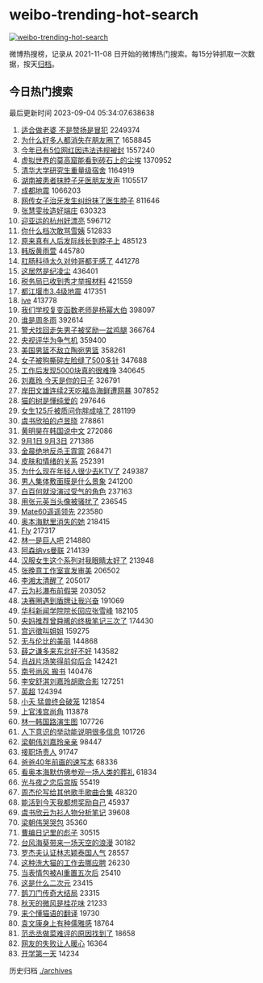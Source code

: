 # weibo-trending-hot-search

[![weibo-trending-hot-search](https://github.com/ameizi/weibo-trending-hot-search/actions/workflows/ci.yml/badge.svg)](https://github.com/ameizi/weibo-trending-hot-search/actions/workflows/ci.yml)

微博热搜榜，记录从 2021-11-08 日开始的微博热门搜索。每15分钟抓取一次数据，按天[归档](./archives)。

## 今日热门搜索

<!-- BEGIN --> 
最后更新时间 2023-09-04 05:34:07.638638 
1. [适合做老婆 不是赞扬是冒犯](https://s.weibo.com/weibo?q=%E9%80%82%E5%90%88%E5%81%9A%E8%80%81%E5%A9%86%20%E4%B8%8D%E6%98%AF%E8%B5%9E%E6%89%AC%E6%98%AF%E5%86%92%E7%8A%AF&t=31&band_rank=4&Refer=top) 2249374
1. [为什么好多人都消失在朋友圈了](https://s.weibo.com/weibo?q=%23%E4%B8%BA%E4%BB%80%E4%B9%88%E5%A5%BD%E5%A4%9A%E4%BA%BA%E9%83%BD%E6%B6%88%E5%A4%B1%E5%9C%A8%E6%9C%8B%E5%8F%8B%E5%9C%88%E4%BA%86%23&t=31&band_rank=1&Refer=top) 1658845
1. [今年已有5位网红因违法违规被封](https://s.weibo.com/weibo?q=%23%E4%BB%8A%E5%B9%B4%E5%B7%B2%E6%9C%895%E4%BD%8D%E7%BD%91%E7%BA%A2%E5%9B%A0%E8%BF%9D%E6%B3%95%E8%BF%9D%E8%A7%84%E8%A2%AB%E5%B0%81%23&t=31&band_rank=2&Refer=top) 1557240
1. [虚拟世界的莫高窟能看到砖石上的尘埃](https://s.weibo.com/weibo?q=%23%E8%99%9A%E6%8B%9F%E4%B8%96%E7%95%8C%E7%9A%84%E8%8E%AB%E9%AB%98%E7%AA%9F%E8%83%BD%E7%9C%8B%E5%88%B0%E7%A0%96%E7%9F%B3%E4%B8%8A%E7%9A%84%E5%B0%98%E5%9F%83%23&t=31&band_rank=3&Refer=top) 1370952
1. [清华大学研究生重量级宿舍](https://s.weibo.com/weibo?q=%E6%B8%85%E5%8D%8E%E5%A4%A7%E5%AD%A6%E7%A0%94%E7%A9%B6%E7%94%9F%E9%87%8D%E9%87%8F%E7%BA%A7%E5%AE%BF%E8%88%8D&t=31&band_rank=49&Refer=top) 1164919
1. [湖南被患者抹脖子牙医朋友发声](https://s.weibo.com/weibo?q=%23%E6%B9%96%E5%8D%97%E8%A2%AB%E6%82%A3%E8%80%85%E6%8A%B9%E8%84%96%E5%AD%90%E7%89%99%E5%8C%BB%E6%9C%8B%E5%8F%8B%E5%8F%91%E5%A3%B0%23&t=31&band_rank=13&Refer=top) 1105517
1. [成都地震](https://s.weibo.com/weibo?q=%E6%88%90%E9%83%BD%E5%9C%B0%E9%9C%87&t=31&band_rank=5&Refer=top) 1066203
1. [网传女子治牙发生纠纷抹了医生脖子](https://s.weibo.com/weibo?q=%23%E7%BD%91%E4%BC%A0%E5%A5%B3%E5%AD%90%E6%B2%BB%E7%89%99%E5%8F%91%E7%94%9F%E7%BA%A0%E7%BA%B7%E6%8A%B9%E4%BA%86%E5%8C%BB%E7%94%9F%E8%84%96%E5%AD%90%23&t=31&band_rank=6&Refer=top) 811646
1. [张慧雯妆造好端庄](https://s.weibo.com/weibo?q=%23%E5%BC%A0%E6%85%A7%E9%9B%AF%E5%A6%86%E9%80%A0%E5%A5%BD%E7%AB%AF%E5%BA%84%23&t=31&band_rank=7&Refer=top) 630323
1. [迎亚运的杭州好漂亮](https://s.weibo.com/weibo?q=%23%E8%BF%8E%E4%BA%9A%E8%BF%90%E7%9A%84%E6%9D%AD%E5%B7%9E%E5%A5%BD%E6%BC%82%E4%BA%AE%23&t=31&band_rank=3&Refer=top) 596712
1. [你什么档次敢骂雪姨](https://s.weibo.com/weibo?q=%23%E4%BD%A0%E4%BB%80%E4%B9%88%E6%A1%A3%E6%AC%A1%E6%95%A2%E9%AA%82%E9%9B%AA%E5%A7%A8%23&t=31&band_rank=8&Refer=top) 512833
1. [原来真有人后发际线长到脖子上](https://s.weibo.com/weibo?q=%E5%8E%9F%E6%9D%A5%E7%9C%9F%E6%9C%89%E4%BA%BA%E5%90%8E%E5%8F%91%E9%99%85%E7%BA%BF%E9%95%BF%E5%88%B0%E8%84%96%E5%AD%90%E4%B8%8A&t=31&band_rank=9&Refer=top) 485123
1. [韩版黄雨萱](https://s.weibo.com/weibo?q=%E9%9F%A9%E7%89%88%E9%BB%84%E9%9B%A8%E8%90%B1&t=31&band_rank=10&Refer=top) 445780
1. [肛肠科待太久对帅哥都无感了](https://s.weibo.com/weibo?q=%23%E8%82%9B%E8%82%A0%E7%A7%91%E5%BE%85%E5%A4%AA%E4%B9%85%E5%AF%B9%E5%B8%85%E5%93%A5%E9%83%BD%E6%97%A0%E6%84%9F%E4%BA%86%23&t=31&band_rank=11&Refer=top) 441278
1. [这居然是纪凌尘](https://s.weibo.com/weibo?q=%23%E8%BF%99%E5%B1%85%E7%84%B6%E6%98%AF%E7%BA%AA%E5%87%8C%E5%B0%98%23&t=31&band_rank=12&Refer=top) 436401
1. [税务局已收到秀才举报材料](https://s.weibo.com/weibo?q=%23%E7%A8%8E%E5%8A%A1%E5%B1%80%E5%B7%B2%E6%94%B6%E5%88%B0%E7%A7%80%E6%89%8D%E4%B8%BE%E6%8A%A5%E6%9D%90%E6%96%99%23&t=31&band_rank=14&Refer=top) 421559
1. [都江堰市3.4级地震](https://s.weibo.com/weibo?q=%23%E9%83%BD%E6%B1%9F%E5%A0%B0%E5%B8%823.4%E7%BA%A7%E5%9C%B0%E9%9C%87%23&t=31&band_rank=15&Refer=top) 417351
1. [ive](https://s.weibo.com/weibo?q=ive&t=31&band_rank=16&Refer=top) 413778
1. [我们学校复变函数老师是杨幂大伯](https://s.weibo.com/weibo?q=%E6%88%91%E4%BB%AC%E5%AD%A6%E6%A0%A1%E5%A4%8D%E5%8F%98%E5%87%BD%E6%95%B0%E8%80%81%E5%B8%88%E6%98%AF%E6%9D%A8%E5%B9%82%E5%A4%A7%E4%BC%AF&t=31&band_rank=17&Refer=top) 398097
1. [谁是周冬雨](https://s.weibo.com/weibo?q=%E8%B0%81%E6%98%AF%E5%91%A8%E5%86%AC%E9%9B%A8&t=31&band_rank=18&Refer=top) 392614
1. [警犬找回走失男子被奖励一盆鸡腿](https://s.weibo.com/weibo?q=%23%E8%AD%A6%E7%8A%AC%E6%89%BE%E5%9B%9E%E8%B5%B0%E5%A4%B1%E7%94%B7%E5%AD%90%E8%A2%AB%E5%A5%96%E5%8A%B1%E4%B8%80%E7%9B%86%E9%B8%A1%E8%85%BF%23&t=31&band_rank=15&Refer=top) 366764
1. [央视评华为争气机](https://s.weibo.com/weibo?q=%23%E5%A4%AE%E8%A7%86%E8%AF%84%E5%8D%8E%E4%B8%BA%E4%BA%89%E6%B0%94%E6%9C%BA%23&t=31&band_rank=19&Refer=top) 359400
1. [美国男篮不敌立陶宛男篮](https://s.weibo.com/weibo?q=%23%E7%BE%8E%E5%9B%BD%E7%94%B7%E7%AF%AE%E4%B8%8D%E6%95%8C%E7%AB%8B%E9%99%B6%E5%AE%9B%E7%94%B7%E7%AF%AE%23&t=31&band_rank=20&Refer=top) 358261
1. [女子被狗撕碎左脸缝了500多针](https://s.weibo.com/weibo?q=%23%E5%A5%B3%E5%AD%90%E8%A2%AB%E7%8B%97%E6%92%95%E7%A2%8E%E5%B7%A6%E8%84%B8%E7%BC%9D%E4%BA%86500%E5%A4%9A%E9%92%88%23&t=31&band_rank=21&Refer=top) 347688
1. [工作后发现5000块真的很难挣](https://s.weibo.com/weibo?q=%23%E5%B7%A5%E4%BD%9C%E5%90%8E%E5%8F%91%E7%8E%B05000%E5%9D%97%E7%9C%9F%E7%9A%84%E5%BE%88%E9%9A%BE%E6%8C%A3%23&t=31&band_rank=22&Refer=top) 340645
1. [刘嘉玲 今天是你的日子](https://s.weibo.com/weibo?q=%E5%88%98%E5%98%89%E7%8E%B2%20%E4%BB%8A%E5%A4%A9%E6%98%AF%E4%BD%A0%E7%9A%84%E6%97%A5%E5%AD%90&t=31&band_rank=23&Refer=top) 326791
1. [岸田文雄连续2天吃福岛海鲜遭网暴](https://s.weibo.com/weibo?q=%23%E5%B2%B8%E7%94%B0%E6%96%87%E9%9B%84%E8%BF%9E%E7%BB%AD2%E5%A4%A9%E5%90%83%E7%A6%8F%E5%B2%9B%E6%B5%B7%E9%B2%9C%E9%81%AD%E7%BD%91%E6%9A%B4%23&t=31&band_rank=24&Refer=top) 307852
1. [猫的树是懂纯爱的](https://s.weibo.com/weibo?q=%23%E7%8C%AB%E7%9A%84%E6%A0%91%E6%98%AF%E6%87%82%E7%BA%AF%E7%88%B1%E7%9A%84%23&t=31&band_rank=25&Refer=top) 297646
1. [女生125斤被质问你胖成啥了](https://s.weibo.com/weibo?q=%E5%A5%B3%E7%94%9F125%E6%96%A4%E8%A2%AB%E8%B4%A8%E9%97%AE%E4%BD%A0%E8%83%96%E6%88%90%E5%95%A5%E4%BA%86&t=31&band_rank=26&Refer=top) 281199
1. [虞书欣拍的卢昱晓](https://s.weibo.com/weibo?q=%23%E8%99%9E%E4%B9%A6%E6%AC%A3%E6%8B%8D%E7%9A%84%E5%8D%A2%E6%98%B1%E6%99%93%23&t=31&band_rank=27&Refer=top) 278861
1. [黄明昊在韩国说中文](https://s.weibo.com/weibo?q=%23%E9%BB%84%E6%98%8E%E6%98%8A%E5%9C%A8%E9%9F%A9%E5%9B%BD%E8%AF%B4%E4%B8%AD%E6%96%87%23&t=31&band_rank=28&Refer=top) 272086
1. [9月1日 9月3日](https://s.weibo.com/weibo?q=9%E6%9C%881%E6%97%A5%209%E6%9C%883%E6%97%A5&t=31&band_rank=29&Refer=top) 271386
1. [金晨绝地反杀王霏霏](https://s.weibo.com/weibo?q=%23%E9%87%91%E6%99%A8%E7%BB%9D%E5%9C%B0%E5%8F%8D%E6%9D%80%E7%8E%8B%E9%9C%8F%E9%9C%8F%23&t=31&band_rank=30&Refer=top) 268471
1. [皮肤和情绪的关系](https://s.weibo.com/weibo?q=%E7%9A%AE%E8%82%A4%E5%92%8C%E6%83%85%E7%BB%AA%E7%9A%84%E5%85%B3%E7%B3%BB&t=31&band_rank=31&Refer=top) 252391
1. [为什么现在年轻人很少去KTV了](https://s.weibo.com/weibo?q=%23%E4%B8%BA%E4%BB%80%E4%B9%88%E7%8E%B0%E5%9C%A8%E5%B9%B4%E8%BD%BB%E4%BA%BA%E5%BE%88%E5%B0%91%E5%8E%BBKTV%E4%BA%86%23&t=31&band_rank=32&Refer=top) 249387
1. [男人集体敷面膜是什么景象](https://s.weibo.com/weibo?q=%23%E7%94%B7%E4%BA%BA%E9%9B%86%E4%BD%93%E6%95%B7%E9%9D%A2%E8%86%9C%E6%98%AF%E4%BB%80%E4%B9%88%E6%99%AF%E8%B1%A1%23&t=31&band_rank=33&Refer=top) 241200
1. [白百何就没演过受气的角色](https://s.weibo.com/weibo?q=%23%E7%99%BD%E7%99%BE%E4%BD%95%E5%B0%B1%E6%B2%A1%E6%BC%94%E8%BF%87%E5%8F%97%E6%B0%94%E7%9A%84%E8%A7%92%E8%89%B2%23&t=31&band_rank=34&Refer=top) 237163
1. [用张元英当头像被骚扰了](https://s.weibo.com/weibo?q=%E7%94%A8%E5%BC%A0%E5%85%83%E8%8B%B1%E5%BD%93%E5%A4%B4%E5%83%8F%E8%A2%AB%E9%AA%9A%E6%89%B0%E4%BA%86&t=31&band_rank=35&Refer=top) 236545
1. [Mate60遥遥领先](https://s.weibo.com/weibo?q=%23Mate60%E9%81%A5%E9%81%A5%E9%A2%86%E5%85%88%23&t=31&band_rank=36&Refer=top) 223580
1. [奥本海默里消失的她](https://s.weibo.com/weibo?q=%E5%A5%A5%E6%9C%AC%E6%B5%B7%E9%BB%98%E9%87%8C%E6%B6%88%E5%A4%B1%E7%9A%84%E5%A5%B9&t=31&band_rank=37&Refer=top) 218415
1. [Fly](https://s.weibo.com/weibo?q=Fly&t=31&band_rank=38&Refer=top) 217317
1. [林一是巨人吧](https://s.weibo.com/weibo?q=%23%E6%9E%97%E4%B8%80%E6%98%AF%E5%B7%A8%E4%BA%BA%E5%90%A7%23&t=31&band_rank=40&Refer=top) 214880
1. [阿森纳vs曼联](https://s.weibo.com/weibo?q=%23%E9%98%BF%E6%A3%AE%E7%BA%B3vs%E6%9B%BC%E8%81%94%23&t=31&band_rank=50&Refer=top) 214139
1. [汉服女生这个系列对我眼睛太好了](https://s.weibo.com/weibo?q=%E6%B1%89%E6%9C%8D%E5%A5%B3%E7%94%9F%E8%BF%99%E4%B8%AA%E7%B3%BB%E5%88%97%E5%AF%B9%E6%88%91%E7%9C%BC%E7%9D%9B%E5%A4%AA%E5%A5%BD%E4%BA%86&t=31&band_rank=39&Refer=top) 213948
1. [张晚意工作室宣发审美](https://s.weibo.com/weibo?q=%23%E5%BC%A0%E6%99%9A%E6%84%8F%E5%B7%A5%E4%BD%9C%E5%AE%A4%E5%AE%A3%E5%8F%91%E5%AE%A1%E7%BE%8E%23&t=31&band_rank=40&Refer=top) 206502
1. [李湘太清醒了](https://s.weibo.com/weibo?q=%E6%9D%8E%E6%B9%98%E5%A4%AA%E6%B8%85%E9%86%92%E4%BA%86&t=31&band_rank=41&Refer=top) 205017
1. [云为衫瀑布前假哭](https://s.weibo.com/weibo?q=%E4%BA%91%E4%B8%BA%E8%A1%AB%E7%80%91%E5%B8%83%E5%89%8D%E5%81%87%E5%93%AD&t=31&band_rank=42&Refer=top) 203052
1. [决赛圈遇到盾牌让我兴奋](https://s.weibo.com/weibo?q=%E5%86%B3%E8%B5%9B%E5%9C%88%E9%81%87%E5%88%B0%E7%9B%BE%E7%89%8C%E8%AE%A9%E6%88%91%E5%85%B4%E5%A5%8B&t=31&band_rank=43&Refer=top) 191069
1. [华科新闻学院院长回应张雪峰](https://s.weibo.com/weibo?q=%23%E5%8D%8E%E7%A7%91%E6%96%B0%E9%97%BB%E5%AD%A6%E9%99%A2%E9%99%A2%E9%95%BF%E5%9B%9E%E5%BA%94%E5%BC%A0%E9%9B%AA%E5%B3%B0%23&t=31&band_rank=44&Refer=top) 182105
1. [央妈推荐曾舜晞的终极笔记三次了](https://s.weibo.com/weibo?q=%23%E5%A4%AE%E5%A6%88%E6%8E%A8%E8%8D%90%E6%9B%BE%E8%88%9C%E6%99%9E%E7%9A%84%E7%BB%88%E6%9E%81%E7%AC%94%E8%AE%B0%E4%B8%89%E6%AC%A1%E4%BA%86%23&t=31&band_rank=45&Refer=top) 174430
1. [宫远徵叫姐姐](https://s.weibo.com/weibo?q=%E5%AE%AB%E8%BF%9C%E5%BE%B5%E5%8F%AB%E5%A7%90%E5%A7%90&t=31&band_rank=46&Refer=top) 159275
1. [无与伦比的美丽](https://s.weibo.com/weibo?q=%E6%97%A0%E4%B8%8E%E4%BC%A6%E6%AF%94%E7%9A%84%E7%BE%8E%E4%B8%BD&t=31&band_rank=47&Refer=top) 144868
1. [薛之谦多来东北好不好](https://s.weibo.com/weibo?q=%23%E8%96%9B%E4%B9%8B%E8%B0%A6%E5%A4%9A%E6%9D%A5%E4%B8%9C%E5%8C%97%E5%A5%BD%E4%B8%8D%E5%A5%BD%23&t=31&band_rank=48&Refer=top) 143582
1. [肖战片场笑得前仰后合](https://s.weibo.com/weibo?q=%23%E8%82%96%E6%88%98%E7%89%87%E5%9C%BA%E7%AC%91%E5%BE%97%E5%89%8D%E4%BB%B0%E5%90%8E%E5%90%88%23&t=31&band_rank=45&Refer=top) 142421
1. [南号尚风 搬书](https://s.weibo.com/weibo?q=%E5%8D%97%E5%8F%B7%E5%B0%9A%E9%A3%8E%20%E6%90%AC%E4%B9%A6&t=31&band_rank=46&Refer=top) 140476
1. [李安舒淇刘嘉玲胡歌合影](https://s.weibo.com/weibo?q=%23%E6%9D%8E%E5%AE%89%E8%88%92%E6%B7%87%E5%88%98%E5%98%89%E7%8E%B2%E8%83%A1%E6%AD%8C%E5%90%88%E5%BD%B1%23&t=31&band_rank=49&Refer=top) 127251
1. [英超](https://s.weibo.com/weibo?q=%E8%8B%B1%E8%B6%85&t=31&band_rank=19&Refer=top) 124394
1. [小夭 猛兽终会破笼](https://s.weibo.com/weibo?q=%E5%B0%8F%E5%A4%AD%20%E7%8C%9B%E5%85%BD%E7%BB%88%E4%BC%9A%E7%A0%B4%E7%AC%BC&t=31&band_rank=50&Refer=top) 121854
1. [上官浅宫尚角](https://s.weibo.com/weibo?q=%23%E4%B8%8A%E5%AE%98%E6%B5%85%E5%AE%AB%E5%B0%9A%E8%A7%92%23&t=31&band_rank=34&Refer=top) 113878
1. [林一韩国路演生图](https://s.weibo.com/weibo?q=%23%E6%9E%97%E4%B8%80%E9%9F%A9%E5%9B%BD%E8%B7%AF%E6%BC%94%E7%94%9F%E5%9B%BE%23&t=31&band_rank=50&Refer=top) 107726
1. [人下意识的举动能说明很多信息](https://s.weibo.com/weibo?q=%E4%BA%BA%E4%B8%8B%E6%84%8F%E8%AF%86%E7%9A%84%E4%B8%BE%E5%8A%A8%E8%83%BD%E8%AF%B4%E6%98%8E%E5%BE%88%E5%A4%9A%E4%BF%A1%E6%81%AF&t=31&band_rank=39&Refer=top) 101726
1. [梁朝伟刘嘉玲亲亲](https://s.weibo.com/weibo?q=%23%E6%A2%81%E6%9C%9D%E4%BC%9F%E5%88%98%E5%98%89%E7%8E%B2%E4%BA%B2%E4%BA%B2%23&t=31&band_rank=47&Refer=top) 98447
1. [接职场贵人](https://s.weibo.com/weibo?q=%E6%8E%A5%E8%81%8C%E5%9C%BA%E8%B4%B5%E4%BA%BA&t=31&band_rank=49&Refer=top) 91747
1. [爸爸40年前画的速写本](https://s.weibo.com/weibo?q=%23%E7%88%B8%E7%88%B840%E5%B9%B4%E5%89%8D%E7%94%BB%E7%9A%84%E9%80%9F%E5%86%99%E6%9C%AC%23&t=31&band_rank=50&Refer=top) 68336
1. [看奥本海默仿佛参观一场人类的葬礼](https://s.weibo.com/weibo?q=%E7%9C%8B%E5%A5%A5%E6%9C%AC%E6%B5%B7%E9%BB%98%E4%BB%BF%E4%BD%9B%E5%8F%82%E8%A7%82%E4%B8%80%E5%9C%BA%E4%BA%BA%E7%B1%BB%E7%9A%84%E8%91%AC%E7%A4%BC&t=31&band_rank=47&Refer=top) 61834
1. [光与夜之恋后宫版](https://s.weibo.com/weibo?q=%E5%85%89%E4%B8%8E%E5%A4%9C%E4%B9%8B%E6%81%8B%E5%90%8E%E5%AE%AB%E7%89%88&t=31&band_rank=49&Refer=top) 55419
1. [周杰伦写给其他歌手歌曲合集](https://s.weibo.com/weibo?q=%E5%91%A8%E6%9D%B0%E4%BC%A6%E5%86%99%E7%BB%99%E5%85%B6%E4%BB%96%E6%AD%8C%E6%89%8B%E6%AD%8C%E6%9B%B2%E5%90%88%E9%9B%86&t=31&band_rank=45&Refer=top) 48320
1. [能活到今天我都想奖励自己](https://s.weibo.com/weibo?q=%E8%83%BD%E6%B4%BB%E5%88%B0%E4%BB%8A%E5%A4%A9%E6%88%91%E9%83%BD%E6%83%B3%E5%A5%96%E5%8A%B1%E8%87%AA%E5%B7%B1&t=31&band_rank=49&Refer=top) 45937
1. [虞书欣云为衫人物分析笔记](https://s.weibo.com/weibo?q=%23%E8%99%9E%E4%B9%A6%E6%AC%A3%E4%BA%91%E4%B8%BA%E8%A1%AB%E4%BA%BA%E7%89%A9%E5%88%86%E6%9E%90%E7%AC%94%E8%AE%B0%23&t=31&band_rank=46&Refer=top) 39608
1. [梁朝伟哭哭包](https://s.weibo.com/weibo?q=%E6%A2%81%E6%9C%9D%E4%BC%9F%E5%93%AD%E5%93%AD%E5%8C%85&t=31&band_rank=50&Refer=top) 35360
1. [曹编日记里的彪子](https://s.weibo.com/weibo?q=%E6%9B%B9%E7%BC%96%E6%97%A5%E8%AE%B0%E9%87%8C%E7%9A%84%E5%BD%AA%E5%AD%90&t=31&band_rank=49&Refer=top) 30515
1. [台风海葵带来一场天空的浪漫](https://s.weibo.com/weibo?q=%23%E5%8F%B0%E9%A3%8E%E6%B5%B7%E8%91%B5%E5%B8%A6%E6%9D%A5%E4%B8%80%E5%9C%BA%E5%A4%A9%E7%A9%BA%E7%9A%84%E6%B5%AA%E6%BC%AB%23&t=31&band_rank=50&Refer=top) 30182
1. [罗杰夫认证林志颖泰国人气](https://s.weibo.com/weibo?q=%23%E7%BD%97%E6%9D%B0%E5%A4%AB%E8%AE%A4%E8%AF%81%E6%9E%97%E5%BF%97%E9%A2%96%E6%B3%B0%E5%9B%BD%E4%BA%BA%E6%B0%94%23&t=31&band_rank=39&Refer=top) 28557
1. [这种洗大猫的工作去哪应聘](https://s.weibo.com/weibo?q=%E8%BF%99%E7%A7%8D%E6%B4%97%E5%A4%A7%E7%8C%AB%E7%9A%84%E5%B7%A5%E4%BD%9C%E5%8E%BB%E5%93%AA%E5%BA%94%E8%81%98&t=31&band_rank=40&Refer=top) 26230
1. [当表情包被AI重置五次后](https://s.weibo.com/weibo?q=%E5%BD%93%E8%A1%A8%E6%83%85%E5%8C%85%E8%A2%ABAI%E9%87%8D%E7%BD%AE%E4%BA%94%E6%AC%A1%E5%90%8E&t=31&band_rank=44&Refer=top) 25410
1. [这是什么二次元](https://s.weibo.com/weibo?q=%E8%BF%99%E6%98%AF%E4%BB%80%E4%B9%88%E4%BA%8C%E6%AC%A1%E5%85%83&t=31&band_rank=46&Refer=top) 23415
1. [鹊刀门传奇大结局](https://s.weibo.com/weibo?q=%E9%B9%8A%E5%88%80%E9%97%A8%E4%BC%A0%E5%A5%87%E5%A4%A7%E7%BB%93%E5%B1%80&t=31&band_rank=44&Refer=top) 23315
1. [秋天的微风是桂花味](https://s.weibo.com/weibo?q=%E7%A7%8B%E5%A4%A9%E7%9A%84%E5%BE%AE%E9%A3%8E%E6%98%AF%E6%A1%82%E8%8A%B1%E5%91%B3&t=31&band_rank=49&Refer=top) 21233
1. [来个懂猫语的翻译](https://s.weibo.com/weibo?q=%E6%9D%A5%E4%B8%AA%E6%87%82%E7%8C%AB%E8%AF%AD%E7%9A%84%E7%BF%BB%E8%AF%91&t=31&band_rank=49&Refer=top) 19730
1. [袁文康身上有种儒雅感](https://s.weibo.com/weibo?q=%23%E8%A2%81%E6%96%87%E5%BA%B7%E8%BA%AB%E4%B8%8A%E6%9C%89%E7%A7%8D%E5%84%92%E9%9B%85%E6%84%9F%23&t=31&band_rank=40&Refer=top) 18764
1. [范丞丞做菜难评的原因找到了](https://s.weibo.com/weibo?q=%23%E8%8C%83%E4%B8%9E%E4%B8%9E%E5%81%9A%E8%8F%9C%E9%9A%BE%E8%AF%84%E7%9A%84%E5%8E%9F%E5%9B%A0%E6%89%BE%E5%88%B0%E4%BA%86%23&t=31&band_rank=49&Refer=top) 18658
1. [网友的失败让人暖心](https://s.weibo.com/weibo?q=%23%E7%BD%91%E5%8F%8B%E7%9A%84%E5%A4%B1%E8%B4%A5%E8%AE%A9%E4%BA%BA%E6%9A%96%E5%BF%83%23&t=31&band_rank=47&Refer=top) 16364
1. [开学第一天](https://s.weibo.com/weibo?q=%E5%BC%80%E5%AD%A6%E7%AC%AC%E4%B8%80%E5%A4%A9&t=31&band_rank=50&Refer=top) 14234
<!-- END -->

历史归档 [./archives](./archives)

